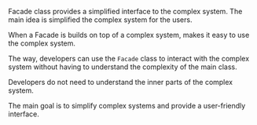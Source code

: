 Facade class provides a simplified interface to the complex system. The main idea is simplified the complex system for the users.

When a Facade is builds on top of a complex system, makes it easy to use the complex system.

The way, developers can use the `Facade` class to interact with the complex system without having to understand the complexity of the main class.

Developers do not need to understand the inner parts of the complex system.

The main goal is to simplify complex systems and provide a user-friendly interface.
